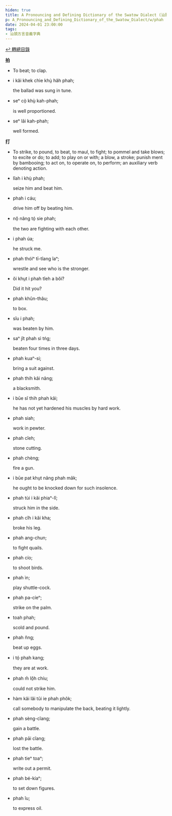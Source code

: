 ```yaml
---
hiden: true
title: A Pronouncing and Defining Dictionary of the Swatow Dialect (汕頭方言音義字典) / phah
p: A_Pronouncing_and_Defining_Dictionary_of_the_Swatow_Dialect/w/phah
date: 2024-04-01 23:00:00
tags: 
- 汕頭方言音義字典
---
```


[↩️ 轉總目錄](/A_Pronouncing_and_Defining_Dictionary_of_the_Swatow_Dialect)


**拍**
- To beat; to clap.

- i kâi khek chìe khṳ̀ hâh phah;

  the ballad was sung in tune.

- seⁿ cò̤ khṳ̀ kah-phah;

  is well proportioned.

- seⁿ lâi kah-phah;

  well formed.

**打**
- To strike, to pound, to beat, to maul, to fight;  to pommel and take blows; to excite or do; to add; to play on or with; a blow, a stroke; punish ment by bambooing; to act on, to operate on, to perform; an auxiliary verb denoting action.

- lîah i khṳ̀ phah;

  seize him and beat him.

- phah i cáu;

  drive him off by beating him.

- nŏ̤ nâng tó̤ sie phah;

  the two are fighting with each other.

- i phah úa;

  he struck me.

- phah thóiⁿ tī-tîang îaⁿ;

  wrestle and see who is the stronger.

- ŏi khṳt i phah tîeh a bŏi?

  Did it hit you?

- phah khûn-thâu;

  to box.

- sĭu i phah;

  was beaten by him.

- saⁿ jît phah sì tńg;

  beaten four times in three days.

- phah kuaⁿ-si;

  bring a suit against.

- phah thih kâi nâng;

  a blacksmith.

- i būe sĭ thih phah kâi;

  he has not yet hardened his muscles by hard work.

- phah siah;

  work in pewter.

- phah cîeh;

  stone cutting.

- phah chèng;

  fire a gun.

- i būe pat khṳt nâng phah mâk;

  he ought to be knocked down for such insolence.

- phah tùi i kâi phiaⁿ-lî;

  struck him in the side.

- phah cîh i kâi kha;

  broke his leg.

- phah ang-chun;

  to fight quails.

- phah cío;

  to shoot birds.

- phah ìn;

  play shuttle-cock.

- phah pa-cíeⁿ;

  strike on the palm.

- toah phah;

  scold and pound.

- phah n̆ng;

  beat up eggs.

- i tó̤ phah kang;

  they are at work.

- phah m̄ lô̤h chíu;

  could not strike him.

- hàm kâi lâi tûi ie phah phôk;

  call somebody to manipulate the back, beating it lightly.

- phah sèng-cĭang;

  gain a battle.

- phah pāi cĭang;

  lost the battle.

- phah tieⁿ toaⁿ;

  write out a permit.

- phah bé-kíaⁿ;

  to set down figures.

- phah îu;

  to express oil.